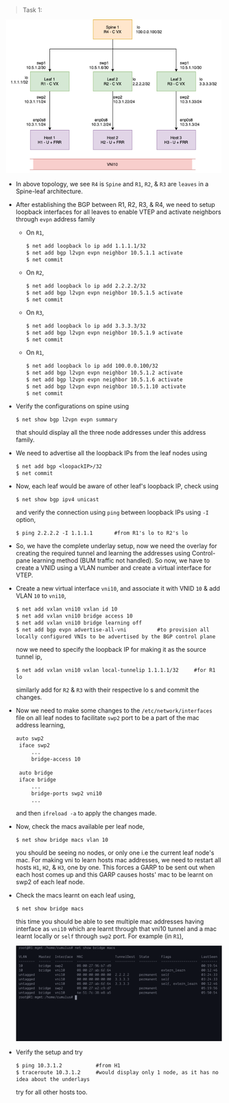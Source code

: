 >Task 1:

![topology](https://github.com/alwaysiamkk/Internship/blob/main/Week%2010%20%26%2011/task1%20-%20topology.png)

* In above topology, we see `R4` is `Spine` and `R1`, `R2`, & `R3` are `leaves` in a Spine-leaf architecture.

* After establishing the BGP between R1, R2, R3, & R4, we need to setup loopback interfaces for all leaves to enable VTEP and activate neighbors through `evpn` address family

    * On `R1`,
      ```nclu
      $ net add loopback lo ip add 1.1.1.1/32
      $ net add bgp l2vpn evpn neighbor 10.5.1.1 activate
      $ net commit
      ```

    * On `R2`,
      ```nclu
      $ net add loopback lo ip add 2.2.2.2/32
      $ net add bgp l2vpn evpn neighbor 10.5.1.5 activate
      $ net commit
      ```

    * On `R3`,
      ```nclu
      $ net add loopback lo ip add 3.3.3.3/32
      $ net add bgp l2vpn evpn neighbor 10.5.1.9 activate
      $ net commit
      ```

    * On `R1`,
      ```nclu
      $ net add loopback lo ip add 100.0.0.100/32
      $ net add bgp l2vpn evpn neighbor 10.5.1.2 activate
      $ net add bgp l2vpn evpn neighbor 10.5.1.6 activate
      $ net add bgp l2vpn evpn neighbor 10.5.1.10 activate
      $ net commit
      ```

* Verify the configurations on spine using
    ```nclu
    $ net show bgp l2vpn evpn summary
    ```
    that should display all the three node addresses under this address family.

* We need to advertise all the loopback IPs from the leaf nodes using
    ```nclu
    $ net add bgp <loopackIP>/32
    $ net commit
    ```

* Now, each leaf would be aware of other leaf's loopback IP, check using
    ```nclu
    $ net show bgp ipv4 unicast
    ```
    and verify the connection using `ping` between loopback IPs using `-I` option,
    ```nclu
    $ ping 2.2.2.2 -I 1.1.1.1       #from R1's lo to R2's lo
    ```

* So, we have the complete underlay setup, now we need the overlay for creating the required tunnel and learning the addresses using Control-pane learning method (BUM traffic not handled). So now, we have to create a VNID using a VLAN number and create a virtual interface for VTEP.

* Create a new virtual interface `vni10`, and associate it with VNID `10` & add VLAN `10` to `vni10`,
    ```nclu
    $ net add vxlan vni10 vxlan id 10
    $ net add vxlan vni10 bridge access 10
    $ net add vxlan vni10 bridge learning off
    $ net add bgp evpn advertise-all-vni          #to provision all locally configured VNIs to be advertised by the BGP control plane      
    ```
    now we need to specify the loopback IP for making it as the source tunnel ip,
    ```nclu
    $ net add vxlan vni10 vxlan local-tunnelip 1.1.1.1/32     #for R1 lo
    ```
    similarly add for `R2` & `R3` with their respective lo s and commit the changes.

* Now we need to make some changes to the `/etc/network/interfaces` file on all leaf nodes to facilitate `swp2` port to be a part of the mac address learning,
    ```
    auto swp2
     iface swp2
         ...
         bridge-access 10

     auto bridge
     iface bridge
         ...
         bridge-ports swp2 vni10
         ...
    ```
    and then `ifreload -a` to apply the changes made.

* Now, check the macs available per leaf node,
    ```nclu
    $ net show bridge macs vlan 10
    ```
    you should be seeing no nodes, or only one i.e the current leaf node's mac. For making vni to learn hosts mac addresses, we need to restart all hosts `H1`, `H2`, & `H3`, one by one. This forces a GARP to be sent out when each host comes up and this GARP causes hosts' mac to be learnt on swp2 of each leaf node.

* Check the macs learnt on each leaf using,
    ```nclu
    $ net show bridge macs
    ```
    this time you should be able to see multiple mac addresses having interface as `vni10` which are learnt through that vni10 tunnel and a mac learnt locally or `self` through `swp2` port. For example (in `R1`),

    ![macs-learnt-screenshot](https://github.com/alwaysiamkk/Internship/blob/main/Week%2010%20%26%2011/macs-learnt-output.png)

* Verify the setup and try
    ```nclu
    $ ping 10.3.1.2           #from H1
    $ traceroute 10.3.1.2     #would display only 1 node, as it has no idea about the underlays
    ```
    try for all other hosts too.
